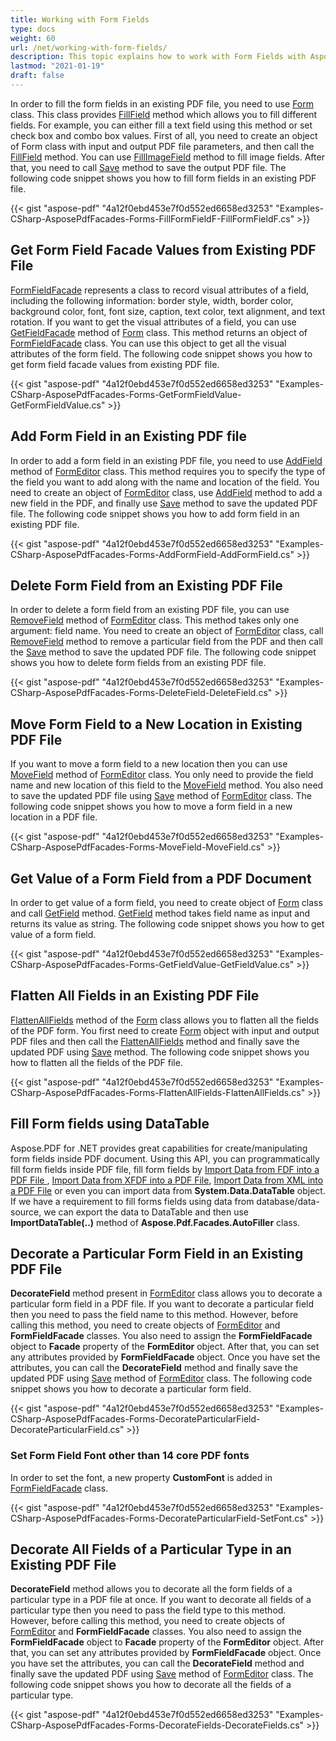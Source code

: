 ```yaml
---
title: Working with Form Fields
type: docs
weight: 60
url: /net/working-with-form-fields/
description: This topic explains how to work with Form Fields with Aspose.PDF Facades using FormEditor Class.
lastmod: "2021-01-19"
draft: false
---
```


In order to fill the form fields in an existing PDF file, you need to use [Form](https://apireference.aspose.com/pdf/net/aspose.pdf.forms/form) class. This class provides [FillField](https://apireference.aspose.com/pdf/net/aspose.pdf.facades/form/methods/fillfield/index) method which allows you to fill different fields. For example, you can either fill a text field using this method or set check box and combo box values. First of all, you need to create an object of Form class with input and output PDF file parameters, and then call the [FillField](https://apireference.aspose.com/pdf/net/aspose.pdf.facades/form/methods/fillfield/index) method. You can use [FillImageField](https://apireference.aspose.com/pdf/net/aspose.pdf.facades/form/methods/fillimagefield) method to fill image fields. After that, you need to call [Save](https://apireference.aspose.com/pdf/net/aspose.pdf.facades/form/methods/save) method to save the output PDF file. The following code snippet shows you how to fill form fields in an existing PDF file.



{{< gist "aspose-pdf" "4a12f0ebd453e7f0d552ed6658ed3253" "Examples-CSharp-AsposePdfFacades-Forms-FillFormFieldF-FillFormFieldF.cs" >}}

## Get Form Field Facade Values from Existing PDF File

[FormFieldFacade](https://apireference.aspose.com/pdf/net/aspose.pdf.facades/formfieldfacade) represents a class to record visual attributes of a field, including the following information: border style, width, border color, background color, font, font size, caption, text color, text alignment, and text rotation. If you want to get the visual attributes of a field, you can use [GetFieldFacade](https://apireference.aspose.com/pdf/net/aspose.pdf.facades/form/methods/getfieldfacade) method of [Form](https://apireference.aspose.com/pdf/net/aspose.pdf.forms/form) class. This method returns an object of [FormFieldFacade](https://apireference.aspose.com/pdf/net/aspose.pdf.facades/formfieldfacade) class. You can use this object to get all the visual attributes of the form field. The following code snippet shows you how to get form field facade values from existing PDF file.



{{< gist "aspose-pdf" "4a12f0ebd453e7f0d552ed6658ed3253" "Examples-CSharp-AsposePdfFacades-Forms-GetFormFieldValue-GetFormFieldValue.cs" >}}

## Add Form Field in an Existing PDF file

In order to add a form field in an existing PDF file, you need to use [AddField](https://apireference.aspose.com/pdf/net/aspose.pdf.facades/formeditor/methods/addfield/index) method of [FormEditor](https://apireference.aspose.com/pdf/net/aspose.pdf.facades/formeditor) class. This method requires you to specify the type of the field you want to add along with the name and location of the field. You need to create an object of [FormEditor](https://apireference.aspose.com/pdf/net/aspose.pdf.facades/formeditor) class, use [AddField](https://apireference.aspose.com/pdf/net/aspose.pdf.facades/formeditor/methods/addfield/index) method to add a new field in the PDF, and finally use [Save](https://apireference.aspose.com/pdf/net/aspose.pdf.facades/form/methods/save/index) method to save the updated PDF file. The following code snippet shows you how to add form field in an existing PDF file.



{{< gist "aspose-pdf" "4a12f0ebd453e7f0d552ed6658ed3253" "Examples-CSharp-AsposePdfFacades-Forms-AddFormField-AddFormField.cs" >}}

## Delete Form Field from an Existing PDF File

In order to delete a form field from an existing PDF file, you can use [RemoveField](https://apireference.aspose.com/pdf/net/aspose.pdf.facades/formeditor/methods/removefield) method of [FormEditor](https://apireference.aspose.com/pdf/net/aspose.pdf.facades/formeditor) class. This method takes only one argument: field name. You need to create an object of [FormEditor](https://apireference.aspose.com/pdf/net/aspose.pdf.facades/formeditor) class, call [RemoveField](https://apireference.aspose.com/pdf/net/aspose.pdf.facades/formeditor/methods/removefield) method to remove a particular field from the PDF and then call the [Save](https://apireference.aspose.com/pdf/net/aspose.pdf.facades/form/methods/save/index) method to save the updated PDF file. The following code snippet shows you how to delete form fields from an existing PDF file.



{{< gist "aspose-pdf" "4a12f0ebd453e7f0d552ed6658ed3253" "Examples-CSharp-AsposePdfFacades-Forms-DeleteField-DeleteField.cs" >}}

## Move Form Field to a New Location in Existing PDF File

If you want to move a form field to a new location then you can use [MoveField](https://apireference.aspose.com/pdf/net/aspose.pdf.facades/formeditor/methods/movefield) method of [FormEditor](https://apireference.aspose.com/pdf/net/aspose.pdf.facades/formeditor) class. You only need to provide the field name and new location of this field to the [MoveField](https://apireference.aspose.com/pdf/net/aspose.pdf.facades/formeditor/methods/movefield) method. You also need to save the updated PDF file using [Save](https://apireference.aspose.com/pdf/net/aspose.pdf.facades/form/methods/save/index) method of [FormEditor](https://apireference.aspose.com/pdf/net/aspose.pdf.facades/formeditor) class. The following code snippet shows you how to move a form field in a new location in a PDF file.



{{< gist "aspose-pdf" "4a12f0ebd453e7f0d552ed6658ed3253" "Examples-CSharp-AsposePdfFacades-Forms-MoveField-MoveField.cs" >}}

## Get Value of a Form Field from a PDF Document

In order to get value of a form field, you need to create object of [Form](https://apireference.aspose.com/pdf/net/aspose.pdf.forms/form) class and call [GetField](https://apireference.aspose.com/pdf/net/aspose.pdf.facades/form/methods/getfield) method. [GetField](https://apireference.aspose.com/pdf/net/aspose.pdf.facades/form/methods/getfield) method takes field name as input and returns its value as string.
The following code snippet shows you how to get value of a form field.



{{< gist "aspose-pdf" "4a12f0ebd453e7f0d552ed6658ed3253" "Examples-CSharp-AsposePdfFacades-Forms-GetFieldValue-GetFieldValue.cs" >}}

## Flatten All Fields in an Existing PDF File

[FlattenAllFields](https://apireference.aspose.com/pdf/net/aspose.pdf.facades/form/methods/flattenallfields) method of the [Form](https://apireference.aspose.com/pdf/net/aspose.pdf.forms/form) class allows you to flatten all the fields of the PDF form. You first need to create [Form](https://apireference.aspose.com/pdf/net/aspose.pdf.facades/form) object with input and output PDF files and then call the [FlattenAllFields](https://apireference.aspose.com/pdf/net/aspose.pdf.facades/form/methods/flattenallfields) method and finally save the updated PDF using [Save](https://apireference.aspose.com/pdf/net/aspose.pdf.facades/form/methods/save/index) method. The following code snippet shows you how to flatten all the fields of the PDF file.



{{< gist "aspose-pdf" "4a12f0ebd453e7f0d552ed6658ed3253" "Examples-CSharp-AsposePdfFacades-Forms-FlattenAllFields-FlattenAllFields.cs" >}}

## Fill Form fields using DataTable

Aspose.PDF for .NET provides great capabilities for create/manipulating form fields inside PDF document. Using this API, you can programmatically fill form fields inside PDF file, fill form fields by [Import Data from FDF into a PDF File ](/pdf/net/import-and-export-data/), [Import Data from XFDF into a PDF File](/pdf/net/import-and-export-data/), [Import Data from XML into a PDF File](/pdf/net/import-and-export-data/) or even you can import data from **System.Data.DataTable** object. If we have a requirement to fill forms fields using data from database/data-source, we can export the data to DataTable and then use **ImportDataTable(..)** method of **Aspose.Pdf.Facades.AutoFiller** class.

## Decorate a Particular Form Field in an Existing PDF File

**DecorateField** method present in [FormEditor](https://apireference.aspose.com/net/pdf/aspose.pdf.facades/formeditor) class allows you to decorate a particular form field in a PDF file. If you want to decorate a particular field then you need to pass the field name to this method. However, before calling this method, you need to create objects of [FormEditor](https://apireference.aspose.com/pdf/net/aspose.pdf.facades/formeditor) and **FormFieldFacade** classes. You also need to assign the **FormFieldFacade** object to **Facade** property of the **FormEditor** object. After that, you can set any attributes provided by **FormFieldFacade** object. Once you have set the attributes, you can call the **DecorateField** method and finally save the updated PDF using [Save](https://apireference.aspose.com/pdf/net/aspose.pdf.facades/form/methods/save/index) method of [FormEditor](https://apireference.aspose.com/pdf/net/aspose.pdf.facades/formeditor) class.
The following code snippet shows you how to decorate a particular form field.



{{< gist "aspose-pdf" "4a12f0ebd453e7f0d552ed6658ed3253" "Examples-CSharp-AsposePdfFacades-Forms-DecorateParticularField-DecorateParticularField.cs" >}}

### Set Form Field Font other than 14 core PDF fonts

In order to set the font, a new property **CustomFont** is added in [FormFieldFacade](https://apireference.aspose.com/net/pdf/aspose.pdf.facades/formfieldfacade) class.



{{< gist "aspose-pdf" "4a12f0ebd453e7f0d552ed6658ed3253" "Examples-CSharp-AsposePdfFacades-Forms-DecorateParticularField-SetFont.cs" >}}

## Decorate All Fields of a Particular Type in an Existing PDF File

**DecorateField** method allows you to decorate all the form fields of a particular type in a PDF file at once. If you want to decorate all fields of a particular type then you need to pass the field type to this method. However, before calling this method, you need to create objects of [FormEditor](https://apireference.aspose.com/pdf/net/aspose.pdf.facades/formeditor) and **FormFieldFacade** classes. You also need to assign the **FormFieldFacade** object to **Facade** property of the **FormEditor** object. After that, you can set any attributes provided by **FormFieldFacade** object. Once you have set the attributes, you can call the **DecorateField** method and finally save the updated PDF using [Save](https://apireference.aspose.com/pdf/net/aspose.pdf.facades/form/methods/save/index) method of [FormEditor](https://apireference.aspose.com/pdf/net/aspose.pdf.facades/formeditor) class. The following code snippet shows you how to decorate all the fields of a particular type.



{{< gist "aspose-pdf" "4a12f0ebd453e7f0d552ed6658ed3253" "Examples-CSharp-AsposePdfFacades-Forms-DecorateFields-DecorateFields.cs" >}}
